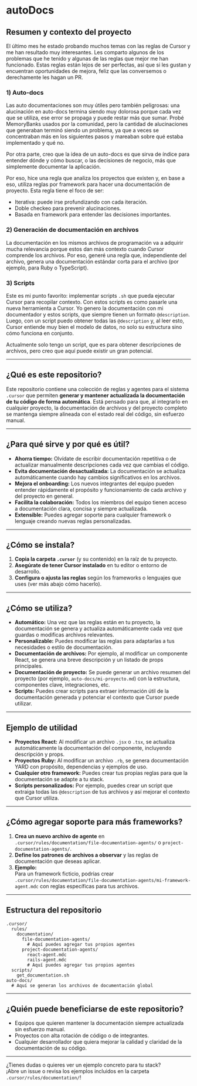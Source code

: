 # autoDocs

## Resumen y contexto del proyecto

El último mes he estado probando muchos temas con las reglas de Cursor y me han resultado muy interesantes. Les comparto algunos de los problemas que he tenido y algunas de las reglas que mejor me han funcionado. Estas reglas están lejos de ser perfectas, así que si les gustan y encuentran oportunidades de mejora, feliz que las conversemos o derechamente les hagan un PR.

### 1) Auto-docs
Las auto documentaciones son muy útiles pero también peligrosas: una alucinación en auto-docs termina siendo muy dolorosa porque cada vez que se utiliza, ese error se propaga y puede restar más que sumar. Probé MemoryBanks usados por la comunidad, pero la cantidad de alucinaciones que generaban terminó siendo un problema, ya que a veces se concentraban más en los siguientes pasos y mareaban sobre qué estaba implementado y qué no. 

Por otra parte, creo que la idea de un auto-docs es que sirva de índice para entender dónde y cómo buscar, o las decisiones de negocio, más que simplemente documentar la aplicación.

Por eso, hice una regla que analiza los proyectos que existen y, en base a eso, utiliza reglas por framework para hacer una documentación de proyecto. Esta regla tiene el foco de ser:
- Iterativa: puede irse profundizando con cada iteración.
- Doble checkeo para prevenir alucinaciones.
- Basada en framework para entender las decisiones importantes.

### 2) Generación de documentación en archivos
La documentación en los mismos archivos de programación va a adquirir mucha relevancia porque estos dan más contexto cuando Cursor comprende los archivos. Por eso, generé una regla que, independiente del archivo, genera una documentación estándar corta para el archivo (por ejemplo, para Ruby o TypeScript).

### 3) Scripts
Este es mi punto favorito: implementar scripts `.sh` que pueda ejecutar Cursor para recopilar contexto. Con estos scripts es como pasarle una nueva herramienta a Cursor. Yo genero la documentación con mi documentador y estos scripts, que siempre tienen un formato `@description`. Luego, con un script puedo obtener todas las `@description` y, al leer esto, Cursor entiende muy bien el modelo de datos, no solo su estructura sino cómo funciona en conjunto.

Actualmente solo tengo un script, que es para obtener descripciones de archivos, pero creo que aquí puede existir un gran potencial.

---

## ¿Qué es este repositorio?

Este repositorio contiene una colección de reglas y agentes para el sistema `.cursor` que permiten **generar y mantener actualizada la documentación de tu código de forma automática**. Está pensado para que, al integrarlo en cualquier proyecto, la documentación de archivos y del proyecto completo se mantenga siempre alineada con el estado real del código, sin esfuerzo manual.

---

## ¿Para qué sirve y por qué es útil?

- **Ahorra tiempo:** Olvídate de escribir documentación repetitiva o de actualizar manualmente descripciones cada vez que cambias el código.
- **Evita documentación desactualizada:** La documentación se actualiza automáticamente cuando hay cambios significativos en los archivos.
- **Mejora el onboarding:** Los nuevos integrantes del equipo pueden entender rápidamente el propósito y funcionamiento de cada archivo y del proyecto en general.
- **Facilita la colaboración:** Todos los miembros del equipo tienen acceso a documentación clara, concisa y siempre actualizada.
- **Extensible:** Puedes agregar soporte para cualquier framework o lenguaje creando nuevas reglas personalizadas.

---

## ¿Cómo se instala?

1. **Copia la carpeta `.cursor`** (y su contenido) en la raíz de tu proyecto.
2. **Asegúrate de tener Cursor instalado** en tu editor o entorno de desarrollo.
3. **Configura o ajusta las reglas** según los frameworks o lenguajes que uses (ver más abajo cómo hacerlo).

---

## ¿Cómo se utiliza?

- **Automático:** Una vez que las reglas están en tu proyecto, la documentación se genera y actualiza automáticamente cada vez que guardas o modificas archivos relevantes.
- **Personalizable:** Puedes modificar las reglas para adaptarlas a tus necesidades o estilo de documentación.
- **Documentación de archivos:** Por ejemplo, al modificar un componente React, se genera una breve descripción y un listado de props principales.
- **Documentación de proyecto:** Se puede generar un archivo resumen del proyecto (por ejemplo, `auto-docs/mi-proyecto.md`) con la estructura, componentes clave, integraciones, etc.
- **Scripts:** Puedes crear scripts para extraer información útil de la documentación generada y potenciar el contexto que Cursor puede utilizar.

---

## Ejemplo de utilidad

- **Proyectos React:** Al modificar un archivo `.jsx` o `.tsx`, se actualiza automáticamente la documentación del componente, incluyendo descripción y props.
- **Proyectos Ruby:** Al modificar un archivo `.rb`, se genera documentación YARD con propósito, dependencias y ejemplos de uso.
- **Cualquier otro framework:** Puedes crear tus propias reglas para que la documentación se adapte a tu stack.
- **Scripts personalizados:** Por ejemplo, puedes crear un script que extraiga todas las `@description` de tus archivos y así mejorar el contexto que Cursor utiliza.

---

## ¿Cómo agregar soporte para más frameworks?

1. **Crea un nuevo archivo de agente** en `.cursor/rules/documentation/file-documentation-agents/` o `project-documentation-agents/`.
2. **Define los patrones de archivos a observar** y las reglas de documentación que deseas aplicar.
3. **Ejemplo:**  
   Para un framework ficticio, podrías crear `.cursor/rules/documentation/file-documentation-agents/mi-framework-agent.mdc` con reglas específicas para tus archivos.

---

## Estructura del repositorio

```
.cursor/
  rules/
    documentation/
      file-documentation-agents/
        # Aquí puedes agregar tus propios agentes
      project-documentation-agents/
        react-agent.mdc
        rails-agent.mdc
        # Aquí puedes agregar tus propios agentes
  scripts/
    get_documentation.sh
auto-docs/
  # Aquí se generan los archivos de documentación global
```

---

## ¿Quién puede beneficiarse de este repositorio?

- Equipos que quieren mantener la documentación siempre actualizada sin esfuerzo manual.
- Proyectos con alta rotación de código o de integrantes.
- Cualquier desarrollador que quiera mejorar la calidad y claridad de la documentación de su código.

---

¿Tienes dudas o quieres ver un ejemplo concreto para tu stack?  
¡Abre un issue o revisa los ejemplos incluidos en la carpeta `.cursor/rules/documentation/`!
